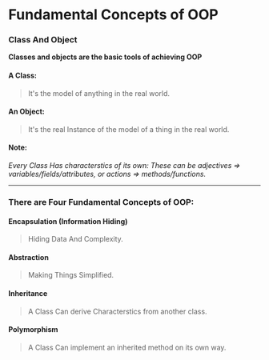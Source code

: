 # Fundamental Concepts of OOP

### Class And Object
<strong>Classes and objects are the basic tools of achieving OOP</strong>
#### A Class:
> It's the model of anything in the real world.

#### An Object:
> It's the real Instance of the model of a thing in the real world.

#### Note:
_Every Class Has characterstics of its own:_
_These can be adjectives => variables/fields/attributes,_
_or actions => methods/functions._

---

### There are Four Fundamental Concepts of OOP:
#### Encapsulation (Information Hiding)
> Hiding Data And Complexity.	
#### Abstraction
> Making Things Simplified.
#### Inheritance
> A Class Can derive Characterstics from another class.
#### Polymorphism
> A Class Can implement an inherited method on its own way.
